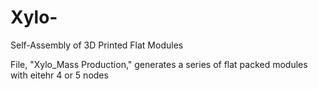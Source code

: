 # Xylo-
Self-Assembly of 3D Printed Flat Modules

File, "Xylo_Mass Production," generates a series of flat packed modules with eitehr 4 or 5 nodes
